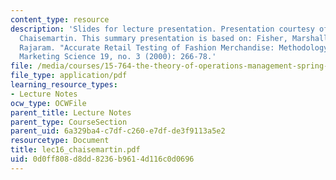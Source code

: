 ```yaml
---
content_type: resource
description: 'Slides for lecture presentation. Presentation courtesy of Adrien de
  Chaisemartin. This summary presentation is based on: Fisher, Marshall, and Kumar
  Rajaram. "Accurate Retail Testing of Fashion Merchandise: Methodology and Application."
  Marketing Science 19, no. 3 (2000): 266-78.'
file: /media/courses/15-764-the-theory-of-operations-management-spring-2004/0d0ff808d8dd8236b9614d116c0d0696_lec16_chaisemartin.pdf
file_type: application/pdf
learning_resource_types:
- Lecture Notes
ocw_type: OCWFile
parent_title: Lecture Notes
parent_type: CourseSection
parent_uid: 6a329ba4-c7df-c260-e7df-de3f9113a5e2
resourcetype: Document
title: lec16_chaisemartin.pdf
uid: 0d0ff808-d8dd-8236-b961-4d116c0d0696
---
```

